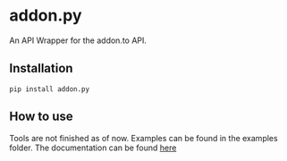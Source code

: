 # addon.py
An API Wrapper for the addon.to API.

## Installation
`pip install addon.py`

## How to use
Tools are not finished as of now.
Examples can be found in the examples folder. The documentation can be found [here](https://addonpy.readthedocs.io/en/latest/addon.html)
